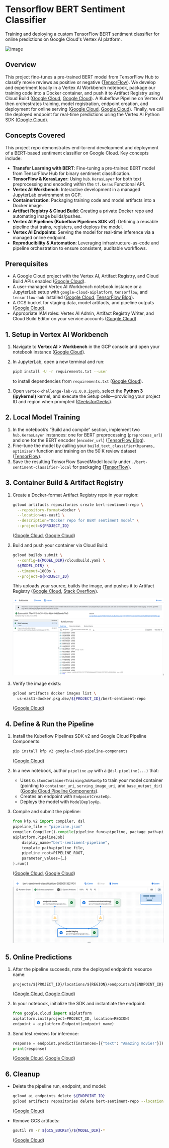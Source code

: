 # Tensorflow BERT Sentiment Classifier

Training and deploying a custom TensorFlow BERT sentiment classifier for online predictions on Google Cloud's Vertex AI platform.

![image](images/title-image.png)

## Overview

This project fine-tunes a pre-trained BERT model from TensorFlow Hub to classify movie reviews as positive or negative ([TensorFlow][1]). We develop and experiment locally in a Vertex AI Workbench notebook, package our training code into a Docker container, and push it to Artifact Registry using Cloud Build ([Google Cloud][2], [Google Cloud][3]). A Kubeflow Pipeline on Vertex AI then orchestrates training, model registration, endpoint creation, and deployment for online serving ([Google Cloud][4], [Google Cloud][5]). Finally, we call the deployed endpoint for real-time predictions using the Vertex AI Python SDK ([Google Cloud][6]).

## Concepts Covered

This project repo demonstrates end-to-end development and deployment of a BERT-based sentiment classifier on Google Cloud. Key concepts include:

- **Transfer Learning with BERT**: Fine-tuning a pre-trained BERT model from TensorFlow Hub for binary sentiment classification.
- **TensorFlow & KerasLayer**: Using `hub.KerasLayer` for both text preprocessing and encoding within the `tf.keras` Functional API.
- **Vertex AI Workbench**: Interactive development in a managed JupyterLab environment on GCP.
- **Containerization**: Packaging training code and model artifacts into a Docker image.
- **Artifact Registry & Cloud Build**: Creating a private Docker repo and automating image builds/pushes.
- **Vertex AI Pipelines (Kubeflow Pipelines SDK v2)**: Defining a reusable pipeline that trains, registers, and deploys the model.
- **Vertex AI Endpoints**: Serving the model for real-time inference via a managed online endpoint.
- **Reproducibility & Automation**: Leveraging infrastructure-as-code and pipeline orchestration to ensure consistent, auditable workflows.

## Prerequisites

- A Google Cloud project with the Vertex AI, Artifact Registry, and Cloud Build APIs enabled ([Google Cloud][7]).
- A user-managed Vertex AI Workbench notebook instance or a JupyterLab setup with `google-cloud-aiplatform`, `tensorflow`, and `tensorflow-hub` installed ([Google Cloud][2], [TensorFlow Blog][8]).
- A GCS bucket for staging data, model artifacts, and pipeline outputs ([Google Cloud][5]).
- Appropriate IAM roles: Vertex AI Admin, Artifact Registry Writer, and Cloud Build Editor on your service accounts ([Google Cloud][9]).

## 1. Setup in Vertex AI Workbench

1. Navigate to **Vertex AI > Workbench** in the GCP console and open your notebook instance ([Google Cloud][2]).
2. In JupyterLab, open a new terminal and run:

   ```bash
   pip3 install -U -r requirements.txt --user
   ```

   to install dependencies from `requirements.txt` ([Google Cloud][3]).

3. Open `vertex-challenge-lab-v1.0.0.ipynb`, select the **Python 3 (ipykernel)** kernel, and execute the Setup cells—providing your project ID and region when prompted ([GeeksforGeeks][10]).

## 2. Local Model Training

1. In the notebook’s “Build and compile” section, implement two `hub.KerasLayer` instances: one for BERT preprocessing (`preprocess_url`) and one for the BERT encoder (`encoder_url`) ([TensorFlow Blog][8]).
2. Fine-tune the model by calling your `build_text_classifier(hparams, optimizer)` function and training on the 50 K review dataset ([TensorFlow][11]).
3. Save the resulting TensorFlow SavedModel locally under `./bert-sentiment-classifier-local` for packaging ([TensorFlow][1]).

## 3. Container Build & Artifact Registry

1. Create a Docker-format Artifact Registry repo in your region:

   ```bash
   gcloud artifacts repositories create bert-sentiment-repo \
     --repository-format=docker \
     --location=us-east1 \
     --description="Docker repo for BERT sentiment model" \
     --project=${PROJECT_ID}
   ```

   ([Google Cloud][12], [Google Cloud][9])

2. Build and push your container via Cloud Build:

   ```bash
   gcloud builds submit \
     --config=${MODEL_DIR}/cloudbuild.yaml \
     ${MODEL_DIR} \
     --timeout=1800s \
     --project=${PROJECT_ID}
   ```

   This uploads your source, builds the image, and pushes it to Artifact Registry ([Google Cloud][3], [Stack Overflow][13]).

   ![image](images/cloudbuild-ui.png)

3. Verify the image exists:

   ```bash
   gcloud artifacts docker images list \
     us-east1-docker.pkg.dev/${PROJECT_ID}/bert-sentiment-repo
   ```

   ([Google Cloud][9])

## 4. Define & Run the Pipeline

1. Install the Kubeflow Pipelines SDK v2 and Google Cloud Pipeline Components:

   ```bash
   pip install kfp v2 google-cloud-pipeline-components
   ```

   ([Google Cloud][4])

2. In a new notebook, author `pipeline.py` with a `@dsl.pipeline(...)` that:

   - Uses `CustomContainerTrainingJobRunOp` to train your model container (pointing to `container_uri`, `serving_image_uri`, and `base_output_dir`) ([Google Cloud Pipeline Components][14]).
   - Creates an endpoint with `EndpointCreateOp`.
   - Deploys the model with `ModelDeployOp`.

3. Compile and submit the pipeline:

   ```python
   from kfp.v2 import compiler, dsl
   pipeline_file = "pipeline.json"
   compiler.Compiler().compile(pipeline_func=pipeline, package_path=pipeline_file)
   aiplatform.PipelineJob(
       display_name="bert-sentiment-pipeline",
       template_path=pipeline_file,
       pipeline_root=PIPELINE_ROOT,
       parameter_values={…}
   ).run()
   ```

   ([Google Cloud][4], [Google Cloud][5])

   ![image](images/pipeline-ui.png)

## 5. Online Predictions

1. After the pipeline succeeds, note the deployed endpoint’s resource name:

   ```
   projects/${PROJECT_ID}/locations/${REGION}/endpoints/${ENDPOINT_ID}
   ```

   ([Google Cloud][6], [Google Cloud][15])

2. In your notebook, initialize the SDK and instantiate the endpoint:

   ```python
   from google.cloud import aiplatform
   aiplatform.init(project=PROJECT_ID, location=REGION)
   endpoint = aiplatform.Endpoint(endpoint_name)
   ```

3. Send test reviews for inference:

   ```python
   response = endpoint.predict(instances=[{"text": "Amazing movie!"}])
   print(response)
   ```

   ([Google Cloud][6], [Google Cloud][15])

## 6. Cleanup

- Delete the pipeline run, endpoint, and model:

  ```bash
  gcloud ai endpoints delete ${ENDPOINT_ID}
  gcloud artifacts repositories delete bert-sentiment-repo --location=us-east1
  ```

  ([Google Cloud][9])

- Remove GCS artifacts:

  ```bash
  gsutil rm -r ${GCS_BUCKET}/${MODEL_DIR}-*
  ```

  ([Google Cloud][5])

[1]: https://www.tensorflow.org/text/tutorials/classify_text_with_bert?utm_source=chatgpt.com "Classify text with BERT - TensorFlow"
[2]: https://cloud.google.com/vertex-ai/docs/workbench/introduction?utm_source=chatgpt.com "Introduction to Vertex AI Workbench - Google Cloud"
[3]: https://cloud.google.com/sdk/gcloud/reference/builds/submit?utm_source=chatgpt.com "gcloud builds submit | Google Cloud CLI Documentation"
[4]: https://cloud.google.com/vertex-ai/docs/pipelines/build-pipeline?utm_source=chatgpt.com "Build a pipeline | Vertex AI - Google Cloud"
[5]: https://cloud.google.com/vertex-ai/docs/pipelines/introduction?utm_source=chatgpt.com "Introduction to Vertex AI Pipelines - Google Cloud"
[6]: https://cloud.google.com/vertex-ai/docs/samples/aiplatform-predict-sample?utm_source=chatgpt.com "Predict | Vertex AI | Google Cloud"
[7]: https://cloud.google.com/vertex-ai/docs/training/create-custom-job?utm_source=chatgpt.com "Create a custom training job | Vertex AI - Google Cloud"
[8]: https://blog.tensorflow.org/2020/12/making-bert-easier-with-preprocessing-models-from-tensorflow-hub.html?utm_source=chatgpt.com "Making BERT Easier with Preprocessing Models From TensorFlow ..."
[9]: https://cloud.google.com/artifact-registry/docs/repositories/create-repos?utm_source=chatgpt.com "Create standard repositories | Artifact Registry documentation"
[10]: https://www.geeksforgeeks.org/create-a-vertex-ai-jupyterlab-notebook/?utm_source=chatgpt.com "Create a Vertex AI JupyterLab Notebook - GeeksforGeeks"
[11]: https://www.tensorflow.org/tfmodels/nlp/fine_tune_bert?utm_source=chatgpt.com "Fine-tuning a BERT model | Text - TensorFlow"
[12]: https://cloud.google.com/sdk/gcloud/reference/artifacts/repositories/create?utm_source=chatgpt.com "gcloud artifacts repositories create | Google Cloud CLI Documentation"

[13]: https://stackoverflow.com/questions/64079226/what-does-gcloud-builds-submit-do?utm_source=chatgpt.com "google cloud platform - What does \"gcloud builds submit ... \" do?"
[14]: https://google-cloud-pipeline-components.readthedocs.io/?utm_source=chatgpt.com "Google Cloud Pipeline Components Reference Documentation"
[15]: https://cloud.google.com/vertex-ai/docs/predictions/get-online-predictions?utm_source=chatgpt.com "Get online predictions from a custom trained model | Vertex AI"
